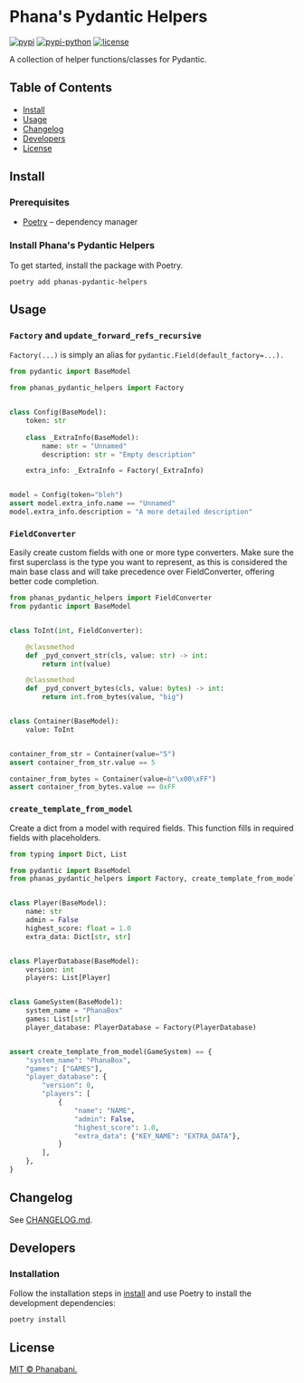 # Phana's Pydantic Helpers

[![pypi](https://img.shields.io/pypi/v/phanas-pydantic-helpers)]()
[![pypi-python](https://img.shields.io/pypi/pyversions/phanas-pydantic-helpers)]()
[![license](https://img.shields.io/github/license/phanabani/phanas-pydantic-helpers)](LICENSE)

A collection of helper functions/classes for Pydantic.

## Table of Contents

- [Install](#install)
- [Usage](#usage)
- [Changelog](#changelog)
- [Developers](#developers)
- [License](#license)

## Install

### Prerequisites

- [Poetry](https://python-poetry.org/docs/#installation) – dependency manager

### Install Phana's Pydantic Helpers

To get started, install the package with Poetry.

```shell
poetry add phanas-pydantic-helpers
```

## Usage

### `Factory` and `update_forward_refs_recursive`

`Factory(...)` is simply an alias for `pydantic.Field(default_factory=...).`

```python
from pydantic import BaseModel

from phanas_pydantic_helpers import Factory


class Config(BaseModel):
    token: str
    
    class _ExtraInfo(BaseModel):
        name: str = "Unnamed"
        description: str = "Empty description"

    extra_info: _ExtraInfo = Factory(_ExtraInfo)


model = Config(token="bleh")
assert model.extra_info.name == "Unnamed"
model.extra_info.description = "A more detailed description"
```

### `FieldConverter`

Easily create custom fields with one or more type converters. Make sure the
first superclass is the type you want to represent, as this is considered
the main base class and will take precedence over FieldConverter, offering
better code completion.

```python
from phanas_pydantic_helpers import FieldConverter
from pydantic import BaseModel


class ToInt(int, FieldConverter):

    @classmethod
    def _pyd_convert_str(cls, value: str) -> int:
        return int(value)

    @classmethod
    def _pyd_convert_bytes(cls, value: bytes) -> int:
        return int.from_bytes(value, "big")


class Container(BaseModel):
    value: ToInt


container_from_str = Container(value="5")
assert container_from_str.value == 5

container_from_bytes = Container(value=b"\x00\xFF")
assert container_from_bytes.value == 0xFF
```

### `create_template_from_model`

Create a dict from a model with required fields. This function fills in required
fields with placeholders.

```python
from typing import Dict, List

from pydantic import BaseModel
from phanas_pydantic_helpers import Factory, create_template_from_model


class Player(BaseModel):
    name: str
    admin = False
    highest_score: float = 1.0
    extra_data: Dict[str, str]


class PlayerDatabase(BaseModel):
    version: int
    players: List[Player]


class GameSystem(BaseModel):
    system_name = "PhanaBox"
    games: List[str]
    player_database: PlayerDatabase = Factory(PlayerDatabase)


assert create_template_from_model(GameSystem) == {
    "system_name": "PhanaBox",
    "games": ["GAMES"],
    "player_database": {
        "version": 0,
        "players": [
            {
                "name": "NAME",
                "admin": False,
                "highest_score": 1.0,
                "extra_data": {"KEY_NAME": "EXTRA_DATA"},
            }
        ],
    },
}
```

## Changelog

See [CHANGELOG.md](CHANGELOG.md).

## Developers

### Installation

Follow the installation steps in [install](#install) and use Poetry to 
install the development dependencies:

```shell
poetry install
```

## License

[MIT © Phanabani.](LICENSE)
